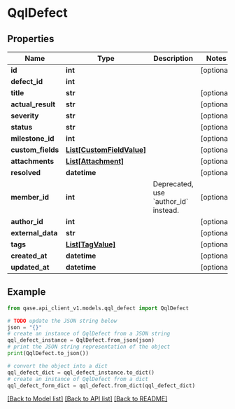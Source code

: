 # QqlDefect


## Properties

Name | Type | Description | Notes
------------ | ------------- | ------------- | -------------
**id** | **int** |  | [optional] 
**defect_id** | **int** |  | 
**title** | **str** |  | [optional] 
**actual_result** | **str** |  | [optional] 
**severity** | **str** |  | [optional] 
**status** | **str** |  | [optional] 
**milestone_id** | **int** |  | [optional] 
**custom_fields** | [**List[CustomFieldValue]**](CustomFieldValue.md) |  | [optional] 
**attachments** | [**List[Attachment]**](Attachment.md) |  | [optional] 
**resolved** | **datetime** |  | [optional] 
**member_id** | **int** | Deprecated, use &#x60;author_id&#x60; instead. | [optional] 
**author_id** | **int** |  | [optional] 
**external_data** | **str** |  | [optional] 
**tags** | [**List[TagValue]**](TagValue.md) |  | [optional] 
**created_at** | **datetime** |  | [optional] 
**updated_at** | **datetime** |  | [optional] 

## Example

```python
from qase.api_client_v1.models.qql_defect import QqlDefect

# TODO update the JSON string below
json = "{}"
# create an instance of QqlDefect from a JSON string
qql_defect_instance = QqlDefect.from_json(json)
# print the JSON string representation of the object
print(QqlDefect.to_json())

# convert the object into a dict
qql_defect_dict = qql_defect_instance.to_dict()
# create an instance of QqlDefect from a dict
qql_defect_form_dict = qql_defect.from_dict(qql_defect_dict)
```
[[Back to Model list]](../README.md#documentation-for-models) [[Back to API list]](../README.md#documentation-for-api-endpoints) [[Back to README]](../README.md)


